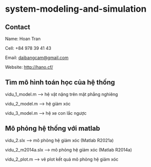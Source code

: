 # system-modeling-and-simulation

## Contact

Name: Hoan Tran

Cell: +84 978 39 41 43

Email: daibangcam@gmail.com

Website: http://hano.cf/

## Tìm mô hình toán học của hệ thống

vidu_1_model.m --> hệ vật nặng trên mặt phẳng nghiêng

vidu_2_model.m --> hệ giảm xóc

vidu_3_model.m --> hệ xe con lắc ngược

## Mô phỏng hệ thống với matlab

vidu_2.slx        --> mô phỏng hệ giảm xóc (Matlab R2021a)

vidu_2_m2014a.slx --> mô phỏng hệ giảm xóc (Matlab R2014a)

vidu_2_plot.m     --> vẽ plot kết quả mô phỏng hệ giảm xóc